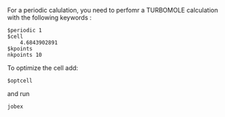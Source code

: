 For a periodic calulation, you need to perfomr a TURBOMOLE calculation with the following keywords :
```
$periodic 1
$cell
    4.6843902891
$kpoints
nkpoints 10
```
To optimize the cell add:
```
$optcell
```
and run 
```
jobex
```
